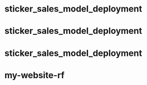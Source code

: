 # sticker_sales_model_deployment
# sticker_sales_model_deployment
# sticker_sales_model_deployment
# my-website-rf
